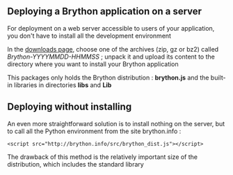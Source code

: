 Deploying a Brython application on a server
-------------------------------------------

For deployment on a web server accessible to users of your application, you don't have to install all the development environment

In the [downloads page](https://github.com/brython-dev/brython/releases), choose one of the archives (zip, gz or bz2) called _Brython-YYYYMMDD-HHMMSS_ ; unpack it and upload its content to the directory where you want to install your Brython application

This packages only holds the Brython distribution : __brython.js__ and the built-in libraries in directories __libs__ and __Lib__

Deploying without installing
----------------------------

An even more straightforward solution is to install nothing on the server, but to call all the Python environment from the site brython.info :

    <script src="http://brython.info/src/brython_dist.js"></script>

The drawback of this method is the relatively important size of the distribution, which includes the standard library
